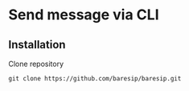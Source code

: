# Send message via CLI

## Installation

Clone repository
```
git clone https://github.com/baresip/baresip.git
```
